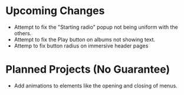 # Upcoming Changes

- Attempt to fix the "Starting radio" popup not being uniform with the others.
- Attempt to fix the Play button on albums not showing text.
- Attemp to fix button radius on immersive header pages

# Planned Projects (No Guarantee)

- Add animations to elements like the opening and closing of menus.
